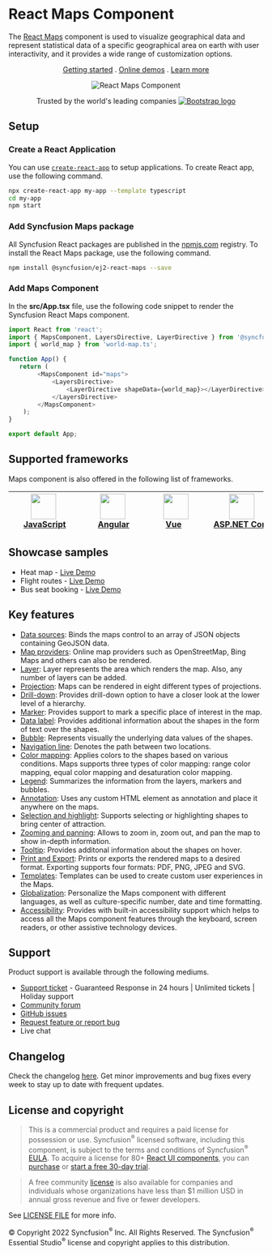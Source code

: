 # React Maps Component

The [React Maps](https://www.syncfusion.com/react-components/react-maps-library?utm_source=npm&utm_medium=listing&utm_campaign=react-maps-npm) component is used to visualize geographical data and represent statistical data of a specific geographical area on earth with user interactivity, and it provides a wide range of customization options.

<p align="center">
    <a href="https://ej2.syncfusion.com/react/documentation/maps/getting-started/?utm_source=npm&utm_medium=listing&utm_campaign=react-maps-npm">Getting started</a> . 
    <a href="https://ej2.syncfusion.com/react/demos/?utm_source=npm&utm_medium=listing&utm_campaign=react-maps-npm#/bootstrap5/maps/default">Online demos</a> . 
    <a href="https://www.syncfusion.com/react-components/react-maps-library?utm_source=npm&utm_medium=listing&utm_campaign=react-maps-npm">Learn more</a>
</p>

<p align="center">
    <img src="https://raw.githubusercontent.com/SyncfusionExamples/nuget-img/master/react/react-map.png" alt="React Maps Component">
</p>

<p align="center">
Trusted by the world's leading companies
  <a href="https://www.syncfusion.com">
    <img src="https://raw.githubusercontent.com/SyncfusionExamples/nuget-img/master/syncfusion/syncfusion-trusted-companies.webp" alt="Bootstrap logo">
  </a>
</p>

## Setup

### Create a React Application

You can use [`create-react-app`](https://github.com/facebookincubator/create-react-app) to setup applications. To create React app, use the following command.

```bash
npx create-react-app my-app --template typescript
cd my-app
npm start
```

### Add Syncfusion Maps package

All Syncfusion React packages are published in the [npmjs.com](https://www.npmjs.com/~syncfusionorg) registry. To install the React Maps package, use the following command.

```sh
npm install @syncfusion/ej2-react-maps --save
```

### Add Maps Component

In the **src/App.tsx** file, use the following code snippet to render the Syncfusion React Maps component.

```typescript
import React from 'react';
import { MapsComponent, LayersDirective, LayerDirective } from '@syncfusion/ej2-react-maps';
import { world_map } from 'world-map.ts';

function App() {
   return (
        <MapsComponent id="maps">
            <LayersDirective>
                <LayerDirective shapeData={world_map}></LayerDirective>
            </LayersDirective>
        </MapsComponent>
    );
}

export default App;
```

## Supported frameworks

Maps component is also offered in the following list of frameworks.

| [<img src="https://ej2.syncfusion.com/github/images/js.svg" height="50" />](https://www.syncfusion.com/javascript-ui-controls?utm_medium=listing&utm_source=github)<br/>&nbsp;&nbsp;&nbsp;&nbsp;&nbsp;[JavaScript](https://www.syncfusion.com/javascript-ui-controls?utm_medium=listing&utm_source=github)&nbsp;&nbsp;&nbsp;&nbsp; | [<img src="https://ej2.syncfusion.com/github/images/angular.svg"  height="50" />](https://www.syncfusion.com/angular-components/?utm_medium=listing&utm_source=github)<br/>&nbsp;&nbsp;&nbsp;&nbsp;&nbsp;&nbsp;&nbsp;[Angular](https://www.syncfusion.com/angular-components/?utm_medium=listing&utm_source=github)&nbsp;&nbsp;&nbsp;&nbsp;&nbsp;&nbsp; | [<img src="https://ej2.syncfusion.com/github/images/vue.svg" height="50" />](https://www.syncfusion.com/vue-ui-components?utm_medium=listing&utm_source=github)<br/>&nbsp;&nbsp;&nbsp;&nbsp;&nbsp;&nbsp;&nbsp;[Vue](https://www.syncfusion.com/vue-ui-components?utm_medium=listing&utm_source=github)&nbsp;&nbsp;&nbsp;&nbsp;&nbsp;&nbsp;&nbsp;&nbsp;&nbsp; | [<img src="https://ej2.syncfusion.com/github/images/netcore.svg" height="50" />](https://www.syncfusion.com/aspnet-core-ui-controls?utm_medium=listing&utm_source=github)<br/>&nbsp;&nbsp;[ASP.NET&nbsp;Core](https://www.syncfusion.com/aspnet-core-ui-controls?utm_medium=listing&utm_source=github)&nbsp;&nbsp; | [<img src="https://ej2.syncfusion.com/github/images/netmvc.svg" height="50" />](https://www.syncfusion.com/aspnet-mvc-ui-controls?utm_medium=listing&utm_source=github)<br/>&nbsp;&nbsp;[ASP.NET&nbsp;MVC](https://www.syncfusion.com/aspnet-mvc-ui-controls?utm_medium=listing&utm_source=github)&nbsp;&nbsp; | 
| :-----: | :-----: | :-----: | :-----: | :-----: |

## Showcase samples

* Heat map - [Live Demo](https://ej2.syncfusion.com/react/demos/#/material/maps/heatmap)
* Flight routes - [Live Demo](https://ej2.syncfusion.com/react/demos/#/material/maps/curved)
* Bus seat booking - [Live Demo](https://ej2.syncfusion.com/react/demos/#/material/maps/seat-booking)

## Key features

* [Data sources](https://ej2.syncfusion.com/react/documentation/maps/populate-data/?utm_source=npm&utm_campaign=react-maps-npm): Binds the maps control to an array of JSON objects containing GeoJSON data.
* [Map providers](https://ej2.syncfusion.com/react/documentation/maps/providers/other-maps/?utm_source=npm&utm_campaign=react-maps-npm): Online map providers such as OpenStreetMap, Bing Maps and others can also be rendered.
* [Layer](https://ej2.syncfusion.com/react/documentation/maps/layers/?utm_source=npm&utm_campaign=react-maps-npm): Layer represents the area which renders the map. Also, any number of layers can be added.
* [Projection](https://ej2.syncfusion.com/react/demos/?utm_source=npm&utm_campaign=react-maps-npm#/material/maps/projection): Maps can be rendered in eight different types of projections.
* [Drill-down](https://ej2.syncfusion.com/react/demos/?utm_source=npm&utm_campaign=react-maps-npm#/material/maps/drilldown): Provides drill-down option to have a closer look at the lower level of a hierarchy.
* [Marker](https://ej2.syncfusion.com/react/documentation/maps/markers/?utm_source=npm&utm_campaign=react-maps-npm): Provides support to mark a specific place of interest in the map.
* [Data label](https://ej2.syncfusion.com/react/documentation/maps/data-label/?utm_source=npm&utm_campaign=react-maps-npm): Provides additional information about the shapes in the form of text over the shapes.
* [Bubble](https://ej2.syncfusion.com/react/documentation/maps/bubble/?utm_source=npm&utm_campaign=react-maps-npm): Represents visually the underlying data values of the shapes.
* [Navigation line](https://ej2.syncfusion.com/react/documentation/maps/navigation-line/?utm_source=npm&utm_campaign=react-maps-npm): Denotes the path between two locations.
* [Color mapping](https://ej2.syncfusion.com/react/documentation/maps/color-mapping/?utm_source=npm&utm_campaign=react-maps-npm): Applies colors to the shapes based on various conditions. Maps supports three types of color mapping: range color mapping, equal color mapping and desaturation color mapping.
* [Legend](https://ej2.syncfusion.com/react/documentation/maps/legend/?utm_source=npm&utm_campaign=react-maps-npm): Summarizes the information from the layers, markers and bubbles.
* [Annotation](https://ej2.syncfusion.com/react/documentation/maps/annotations/?utm_source=npm&utm_campaign=react-maps-npm): Uses any custom HTML element as annotation and place it anywhere on the maps.
* [Selection and highlight](https://ej2.syncfusion.com/react/documentation/maps/user-interactions/?utm_source=npm&utm_campaign=react-maps-npm#selection): Supports selecting or highlighting shapes to bring center of attraction.
* [Zooming and panning](https://ej2.syncfusion.com/react/documentation/maps/user-interactions/?utm_source=npm&utm_campaign=react-maps-npm#zooming): Allows to zoom in, zoom out, and pan the map to show in-depth information.
* [Tooltip](https://ej2.syncfusion.com/react/documentation/maps/user-interactions/?utm_source=npm&utm_campaign=react-maps-npm#tooltip): Provides additonal information about the shapes on hover.
* [Print and Export](https://ej2.syncfusion.com/react/documentation/maps/print/?utm_source=npm&utm_campaign=react-maps-npm): Prints or exports the rendered maps to a desired format. Exporting supports four formats: PDF, PNG, JPEG and SVG.
* [Templates](https://ej2.syncfusion.com/react/demos/?utm_source=npm&utm_campaign=react-maps-npm#/material/maps/marker-template): Templates can be used to create custom user experiences in the Maps.
* [Globalization](https://ej2.syncfusion.com/react/documentation/maps/internationalization/?utm_source=npm&utm_campaign=react-maps-npm): Personalize the Maps component with different languages, as well as culture-specific number, date and time formatting.
* [Accessibility](https://ej2.syncfusion.com/react/documentation/maps/accessibility/?utm_source=npm&utm_campaign=react-maps-npm): Provides with built-in accessibility support which helps to access all the Maps component features through the keyboard, screen readers, or other assistive technology devices.

## Support

Product support is available through the following mediums.

* [Support ticket](https://support.syncfusion.com/support/tickets/create) - Guaranteed Response in 24 hours | Unlimited tickets | Holiday support
* [Community forum](https://www.syncfusion.com/forums/react-js2?utm_source=npm&utm_medium=listing&utm_campaign=react-maps-npm)
* [GitHub issues](https://github.com/syncfusion/ej2-react-ui-components/issues/new)
* [Request feature or report bug](https://www.syncfusion.com/feedback/react?utm_source=npm&utm_medium=listing&utm_campaign=react-maps-npm)
* Live chat

## Changelog

Check the changelog [here](https://github.com/syncfusion/ej2-react-ui-components/blob/master/components/maps/CHANGELOG.md?utm_source=npm&utm_campaign=maps). Get minor improvements and bug fixes every week to stay up to date with frequent updates.

## License and copyright

> This is a commercial product and requires a paid license for possession or use. Syncfusion<sup>®</sup> licensed software, including this component, is subject to the terms and conditions of Syncfusion<sup>®</sup> [EULA](https://www.syncfusion.com/eula/es/). To acquire a license for 80+ [React UI components](https://www.syncfusion.com/react-components), you can [purchase](https://www.syncfusion.com/sales/products) or [start a free 30-day trial](https://www.syncfusion.com/account/manage-trials/start-trials).

> A free community [license](https://www.syncfusion.com/products/communitylicense) is also available for companies and individuals whose organizations have less than $1 million USD in annual gross revenue and five or fewer developers.

See [LICENSE FILE](https://github.com/syncfusion/ej2-react-ui-components/blob/master/components/maps/license?utm_source=npm&utm_campaign=maps) for more info.

&copy; Copyright 2022 Syncfusion<sup>®</sup> Inc. All Rights Reserved. The Syncfusion<sup>®</sup> Essential Studio<sup>®</sup> license and copyright applies to this distribution.